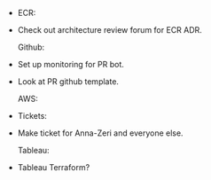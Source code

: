 - ECR:
- Check out architecture review forum for ECR ADR.
  
  Github:
- Set up monitoring for PR bot.
- Look at PR github template.
  
  AWS:
- Tickets:
- Make ticket for Anna-Zeri and everyone else.
  
  Tableau:
- Tableau Terraform?